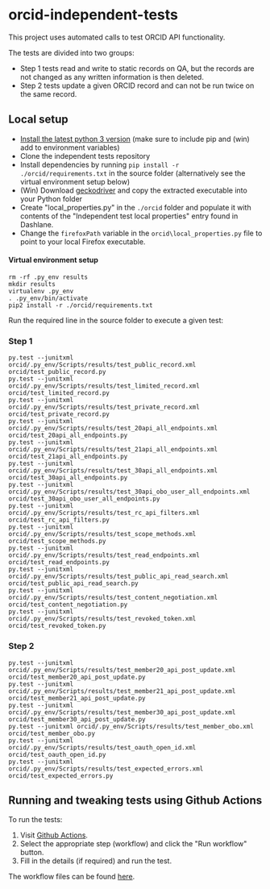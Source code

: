 # orcid-independent-tests

This project uses automated calls to test ORCID API functionality.

The tests are divided into two groups:
* Step 1 tests read and write to static records on QA, but the records are not changed as any written information is then deleted.
* Step 2 tests update a given ORCID record and can not be run twice on the same record.

## Local setup

* [Install the latest python 3 version](https://www.python.org/downloads/) (make sure to include pip and (win) add to environment variables)
* Clone the independent tests repository
* Install dependencies by running `pip install -r ./orcid/requirements.txt` in the source folder (alternatively see the virtual environment setup below)
* (Win) Download [geckodriver](https://github.com/mozilla/geckodriver/releases) and copy the extracted executable into your Python folder
* Create "local_properties.py" in the `./orcid` folder and populate it with contents of the "Independent test local properties" entry found in Dashlane.
* Change the `firefoxPath` variable in the `orcid\local_properties.py` file to point to your local Firefox executable.

#### Virtual environment setup

    rm -rf .py_env results
    mkdir results
    virtualenv .py_env
    . .py_env/bin/activate
    pip2 install -r ./orcid/requirements.txt

Run the required line in the source folder to execute a given test:

### Step 1
    py.test --junitxml orcid/.py_env/Scripts/results/test_public_record.xml orcid/test_public_record.py
    py.test --junitxml orcid/.py_env/Scripts/results/test_limited_record.xml orcid/test_limited_record.py
    py.test --junitxml orcid/.py_env/Scripts/results/test_private_record.xml orcid/test_private_record.py
    py.test --junitxml orcid/.py_env/Scripts/results/test_20api_all_endpoints.xml orcid/test_20api_all_endpoints.py
    py.test --junitxml orcid/.py_env/Scripts/results/test_21api_all_endpoints.xml orcid/test_21api_all_endpoints.py
    py.test --junitxml orcid/.py_env/Scripts/results/test_30api_all_endpoints.xml orcid/test_30api_all_endpoints.py
    py.test --junitxml orcid/.py_env/Scripts/results/test_30api_obo_user_all_endpoints.xml orcid/test_30api_obo_user_all_endpoints.py
    py.test --junitxml orcid/.py_env/Scripts/results/test_rc_api_filters.xml orcid/test_rc_api_filters.py
    py.test --junitxml orcid/.py_env/Scripts/results/test_scope_methods.xml orcid/test_scope_methods.py
    py.test --junitxml orcid/.py_env/Scripts/results/test_read_endpoints.xml orcid/test_read_endpoints.py
    py.test --junitxml orcid/.py_env/Scripts/results/test_public_api_read_search.xml orcid/test_public_api_read_search.py
    py.test --junitxml orcid/.py_env/Scripts/results/test_content_negotiation.xml orcid/test_content_negotiation.py
    py.test --junitxml orcid/.py_env/Scripts/results/test_revoked_token.xml orcid/test_revoked_token.py
### Step 2
    py.test --junitxml orcid/.py_env/Scripts/results/test_member20_api_post_update.xml orcid/test_member20_api_post_update.py
    py.test --junitxml orcid/.py_env/Scripts/results/test_member21_api_post_update.xml orcid/test_member21_api_post_update.py
    py.test --junitxml orcid/.py_env/Scripts/results/test_member30_api_post_update.xml orcid/test_member30_api_post_update.py
    py.test --junitxml orcid/.py_env/Scripts/results/test_member_obo.xml orcid/test_member_obo.py
    py.test --junitxml orcid/.py_env/Scripts/results/test_oauth_open_id.xml orcid/test_oauth_open_id.py
    py.test --junitxml orcid/.py_env/Scripts/results/test_expected_errors.xml orcid/test_expected_errors.py


## Running and tweaking tests using Github Actions

To run the tests:

1. Visit [Github Actions](https://github.com/ORCID/orcid-independent-tests/actions/).
2. Select the appropriate step (workflow) and click the "Run workflow" button.
3. Fill in the details (if required) and run the test.

The workflow files can be found [here](https://github.com/ORCID/orcid-independent-tests/tree/master/.github/workflows).
